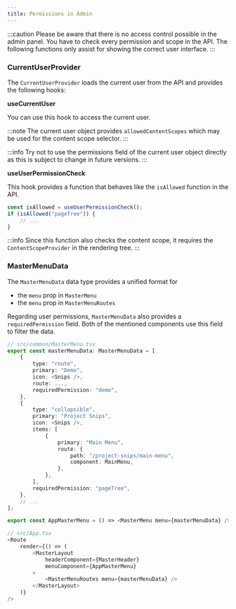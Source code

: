 ```yaml
---
title: Permissions in Admin
---
```


:::caution
Please be aware that there is no access control possible in the admin panel. You have to check every permission and scope in the API. The following functions only assist for showing the correct user interface.
:::

### CurrentUserProvider

The `CurrentUserProvider` loads the current user from the API and provides the following hooks:

**useCurrentUser**

You can use this hook to access the current user.

:::note
The current user object provides `allowedContentScopes` which may be used for the content scope selector.
:::

:::info
Try not to use the permissions field of the current user object directly as this is subject to change in future versions.
:::

**useUserPermissionCheck**

This hook provides a function that behaves like the `isAllowed` function in the API.

```ts
const isAllowed = useUserPermissionCheck();
if (isAllowed("pageTree")) {
    // ...
}
```

:::info
Since this function also checks the content scope, it requires the `ContentScopeProvider` in the rendering tree.
:::

### MasterMenuData

The `MasterMenuData` data type provides a unified format for

-   the `menu` prop in `MasterMenu`
-   the `menu` prop in `MasterMenuRoutes`

Regarding user permissions, `MasterMenuData` also provides a `requiredPermission` field. Both of the mentioned components use this field to filter the data.

```ts
// src/common/MasterMenu.tsx
export const masterMenuData: MasterMenuData = [
    {
        type: "route",
        primary: "Demo",
        icon: <Snips />,
        route: ...,
        requiredPermission: "demo",
    },
    {
        type: "collapsible",
        primary: "Project Snips",
        icon: <Snips />,
        items: [
            {
                primary: "Main Menu",
                route: {
                    path: "/project-snips/main-menu",
                    component: MainMenu,
                },
            },
        ],
        requiredPermission: "pageTree",
    },
    // ...
];

export const AppMasterMenu = () => <MasterMenu menu={masterMenuData} />;

// src/App.tsx
<Route
    render={() => (
        <MasterLayout
            headerComponent={MasterHeader}
            menuComponent={AppMasterMenu}
        >
            <MasterMenuRoutes menu={masterMenuData} />
        </MasterLayout>
    )}
/>
```
